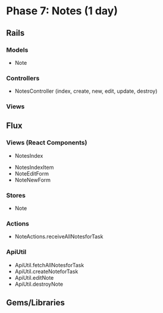 # Phase 7: Notes (1 day)

## Rails
### Models
* Note

### Controllers
* NotesController (index, create, new, edit, update, destroy)

### Views

## Flux
### Views (React Components)
* NotesIndex
 - NotesIndexItem
  - NoteEditForm
 - NoteNewForm

### Stores
* Note

### Actions
* NoteActions.receiveAllNotesforTask

### ApiUtil
* ApiUtil.fetchAllNotesforTask
* ApiUtil.createNoteforTask
* ApiUtil.editNote
* ApiUtil.destroyNote

## Gems/Libraries
